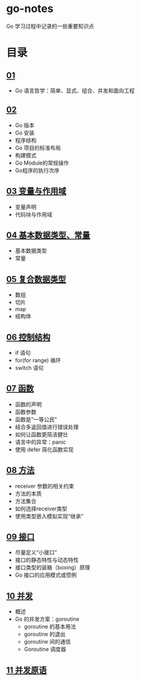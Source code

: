 # go-notes

Go 学习过程中记录的一些重要知识点

# 目录

## [01](page01.md)

* Go 语言哲学：简单、显式、组合、并发和面向工程 

## [02](page02.md)

* Go 版本
* Go 安装
* 程序结构
* Go 项目的标准布局
* 构建模式
* Go Module的常规操作
* Go程序的执行次序

## [03 变量与作用域](page03.md)

* 变量声明
* 代码块与作用域

## [04 基本数据类型、常量](page04.md)

* 基本数据类型
* 常量

## [05 复合数据类型](page05.md)

* 数组
* 切片
* map
* 结构体

## [06 控制结构](page06.md)

* if 语句
* for(for range) 循环
* switch 语句

## [07 函数](page07.md)

* 函数的声明
* 函数参数
* 函数是“一等公民”
* 结合多返回值进行错误处理
* 如何让函数更简洁健壮
* 语言中的异常：panic
* 使用 defer 简化函数实现

## [08 方法](page08.md)

* receiver 参数的相关约束
* 方法的本质
* 方法集合
* 如何选择receiver类型
* 使用类型嵌入模拟实现“继承”

## [09 接口](page09.md)

* 尽量定义“小接口”
* 接口的静态特性与动态特性
* 接口类型的装箱（boxing）原理
* Go 接口的应用模式或惯例

## [10 并发](page10.md)

* 概述
* Go 的并发方案：goroutine
  * goroutine 的基本用法
  * goroutine 的退出
  * goroutine 间的通信
  * Goroutine 调度器

## [11 并发原语](page11.md)

